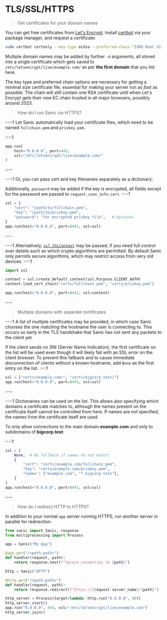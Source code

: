 # TLS/SSL/HTTPS

> Get certificates for your domain names

You can get free certificates from [Let's Encrypt](https://letsencrypt.org/). Install [certbot](https://certbot.eff.org/) via your package manager, and request a certificate:

```sh
sudo certbot certonly --key-type ecdsa --preferred-chain "ISRG Root X1" -d example.com -d www.example.com
```

Multiple domain names may be added by further `-d` arguments, all stored into a single certificate which gets saved to `/etc/letsencrypt/live/example.com/` as per **the first domain** that you list here.

The key type and preferred chain options are necessary for getting a minimal size certificate file, essential for making your server run as *fast* as possible. The chain will still contain one RSA certificate until when Let's Encrypt gets their new EC chain trusted in all major browsers, possibly around 2023.

> How do I run Sanic via HTTPS? 

---:1
Let Sanic automatically load your certificate files, which need to be named `fullchain.pem` and `privkey.pem`.

:--:1
```python
app.run(
    host="0.0.0.0", port=443,
    ssl="/etc/letsencrypt/live/example.com/"
)
```
:---

---:1
Or, you can pass cert and key filenames separately as a dictionary:

Additionally, `password` may be added if the key is encrypted, all fields except for the password are passed to `request.conn_info.cert`.
:--:1
```python
ssl = {
    "cert": "/path/to/fullchain.pem",
    "key": "/path/to/privkey.pem",
    "password": "for encrypted privkey file",   # Optional
}
app.run(host="0.0.0.0", port=8443, ssl=ssl)
```
:---

---:1
Alternatively, [`ssl.SSLContext`](https://docs.python.org/3/library/ssl.html) may be passed, if you need full control over details such as which crypto algorithms are permitted. By default Sanic only permits secure algorithms, which may restrict access from very old devices.
:--:1
```python
import ssl

context = ssl.create_default_context(ssl.Purpose.CLIENT_AUTH)
context.load_cert_chain("certs/fullchain.pem", "certs/privkey.pem")

app.run(host="0.0.0.0", port=8443, ssl=context)
```
:---


> Multiple domains with separate certificates

---:1
A list of multiple certificates may be provided, in which case Sanic chooses the one matching the hostname the user is connecting to. This occurs so early in the TLS handshake that Sanic has not sent any packets to the client yet.

If the client sends no SNI (Server Name Indication), the first certificate on the list will be used even though it will likely fail with an SSL error on the client browser. To prevent this fallback and to cause immediate disconnection of clients without a known hostname, add `None` as the first entry on the list.
:--:1
```python
ssl = ["certs/example.com/", "certs/bigcorp.test/"]
app.run(host="0.0.0.0", port=8443, ssl=ssl)
```
:---

---:1
Dictionaries can be used on the list. This allows also specifying which domains a certificate matches to, although the names present on the certificate itself cannot be controlled from here. If names are not specified, the names from the certificate itself are used.

To only allow connections to the main domain **example.com** and only to subdomains of **bigcorp.test**:

:--:1
```python
ssl = [
    None,  # No fallback if names do not match!
    {
        "cert": "certs/example.com/fullchain.pem",
        "key": "certs/example.com/privkey.pem",
        "names": ["example.com", "*.bigcorp.test"],
    }
]
app.run(host="0.0.0.0", port=8443, ssl=ssl)
```
:---

> How do I redirect HTTP to HTTPS?

In addition to your normal `app` server running HTTPS, run another server in parallel for redirection:
```python
from sanic import Sanic, response
from multiprocessing import Process

app = Sanic("My App")

@app.get("/<path:path>")
def handler(request, path):
    return response.text(f"Secure connection to {path}")

http = Sanic("HTTP")

@http.get("/<path:path>")
def handler(request, path):
    return response.redirect(f"https://{request.server_name}/{path}")

http_server = Process(target=lambda: http.run("0.0.0.0", 80))
http_server.start()
app.run("0.0.0.0", 443, ssl="/etc/letsencrypt/live/example.com")
http_server.join()
```
